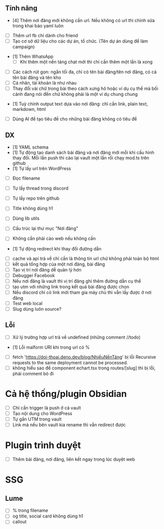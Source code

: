 ## Tính năng
- [4] Thêm nơi đăng mới không cần url. Nếu không có url thì chỉnh sửa trong khai báo yaml luôn
- [ ] Thêm url fb chỉ dành cho friend 
- [ ] Tạo cơ sở dữ liệu cho các dự án, tổ chức. (Tên dự án dùng để làm campaign) 
- [1] Thêm WhatsApp 
  - [ ] Khi thêm một nền tảng chat mới thì chỉ cần thêm một lần là xong
- [ ] Các cách rút gọn: ngắn tối đa, chỉ có tên bài đăng/tên nơi đăng, có cả tên bài đăng và tên kho 
- [ ] Cá nhân, tài khoản là như nhau
- [ ] Thay đổi vài chữ trong bài theo cách xưng hô hoặc ví dụ cụ thể mà bối cảnh đang nói đến chứ không phải là một ví dụ chung chung
- [1] Tuỳ chỉnh output text dựa vào nơi đăng: chỉ cần link, plain text, markdown, html
- [ ] Dùng AI để tạo tiêu đề cho những bài đăng không có tiêu đề

## DX
- [1] YAML schema
- [1] Tự động tạo danh sách bài đăng và nơi đăng mới mỗi khi cấu hình thay đổi. Mỗi lần push thì cào lại vault một lần rồi chạy mod.ts trên github 
- [1] Tự lấy url trên WordPress 
- [ ] Đọc filename
- [ ] Tự lấy thread trong discord
- [ ] Tự lấy repo trên github
- [ ] Title không dùng h1
- [ ] Dùng lib utils

- [ ] Cấu trúc lại thư mục "Nơi đăng"
- [ ] Không cần phải cào web nếu không cần
- [1] Tự động redirect khi thay đổi đường dẫn
- [ ] cache và api trả về chỉ cần là thông tin url chứ không phải toàn bộ html
- [ ] kết quả tổng hợp của một nơi đăng, bài đăng
- [ ] Tạo vị trí nơi đăng dễ quản lý hơn
- [ ] Debugger Facebook 
- [ ] Nếu nơi đăng là vault thì vị trí đăng ghi thêm đường dẫn cụ thể
- [ ] tạo utm với những link trong kết quả bài đăng được chọn
- [ ] Nếu discord chỉ có link mời tham gia máy chủ thì vẫn lấy được ở nơi đăng
- [ ] Test web local 
- [ ] Slug dùng luôn source?

## Lỗi
- [ ] Xử lý trường hợp url trả về undefined (những comment //todo) 
- [1] Lỗi malform URI khi trong url có %
- [ ] fetch 'https://doi-thoai.deno.dev/blog/NhiềuNềnTảng' bị lỗi Recursive requests to the same deployment cannot be processed.
- [ ] không hiểu sao để component echart.tsx trong routes/[slug] thì bị lỗi, phải comment bỏ đi

# Cả hệ thống/plugin Obsidian
- [ ] Chỉ cần trigger là push ở cả vault
- [ ] Tạo nội dung cho WordPress 
- [ ] Tự gắn UTM trong vault
- [ ] Link mà nếu bên vault kia rename thì vẫn redirect được

# Plugin trình duyệt
- [ ] Thêm bài đăng, nơi đăng, liên kết ngay trong lúc duyệt web

# SSG
## Lume
- [ ] % trong filename
- [ ] og title, social card không dùng h1
- [ ] callout